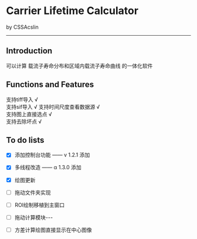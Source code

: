# Carrier Lifetime Calculator
 by CSSAcslin
___
## Introduction  

可以计算
载流子寿命分布和区域内载流子寿命曲线
的一体化软件

## Functions and Features  

支持tiff导入 √  
支持sif导入 √ 
支持时间尺度查看数据源 √  
支持图上直接选点 √  
支持去除坏点 √  



## To do lists
- [x] 添加控制台功能 —— v 1.2.1 添加  
- [x] 多线程改造  —— α 1.3.0 添加
- [x] 绘图更新
- [ ] 拖动文件夹实现
- [ ] ROI绘制移植到主窗口
- [ ] 拖动计算模块---
- [ ] 方差计算绘图直接显示在中心图像

